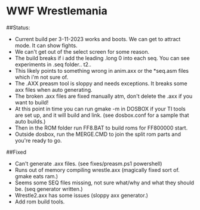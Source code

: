 # WWF Wrestlemania

##Status:
- Current build per 3-11-2023 works and boots. We can get to attract mode. It can show fights.
- We can't get out of the select screen for some reason.
- The build breaks if i add the leading .long 0 into each seq. You can see experiments in .seq folder.. t2..
- This likely points to something wrong in anim.axx or the *seq.asm files which i'm not sure of.
- The .AXX preasm tool is sloppy and needs exceptions. It breaks some axx files when auto generating.
- The broken .axx files are fixed manually atm, don't delete the .axx if you want to build!
- At this point in time you can run gmake -m in DOSBOX if your TI tools are set up, and it will build and link. (see dosbox.conf for a sample that auto builds.)
- Then in the ROM folder run FF8.BAT to build roms for FF800000 start.
- Outside dosbox, run the MERGE.CMD to join the split rom parts and you're ready to go.

##Fixed
- Can't generate .axx files. (see fixes/preasm.ps1 powershell)
- Runs out of memory compiling wrestle.axx (magically fixed sort of. gmake eats ram.)
- Seems some SEQ files missing, not sure what/why and what they should be. (seq generator written.)
- Wrestle2.axx has some issues (sloppy axx generator.)
- Add rom build tools.




